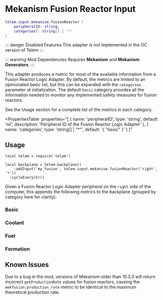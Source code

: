 # Mekanism Fusion Reactor Input <RepoLink path="lib/input/mekanism/FusionReactorInputAdapter.lua" />

```lua
telem.input.mekanism.fusionReactor (
	peripheralID: string,
	categories?: string[] | '*'
)
```

::: danger Disabled Features
This adapter is not implemented in the OC version of Telem
:::

::: warning Mod Dependencies
Requires **Mekanism** and **Mekanism Generators**.
:::

This adapter produces a metric for most of the available information from a Fusion Reactor Logic Adapter. By default, the metrics are limited to an opinionated basic list, but this can be expanded with the `categories` parameter at initialization. The default `basic` category provides all the information needed to monitor any implemented safety measures for fusion reactors.

See the Usage section for a complete list of the metrics in each category.

<PropertiesTable
  :properties="[
    {
      name: 'peripheralID',
      type: 'string',
      default: 'nil',
      description: 'Peripheral ID of the Fusion Reactor Logic Adapter'
    },
		{
			name: 'categories',
			type: 'string[] | &quot;*&quot;',
			default: '{ &quot;basic&quot; }'
		}
  ]"
>
<template v-slot:categories>

List of metric categories to query. The value `"*"` can be used to include all categories, which are listed below.

```lua
{ "basic", "coolant", "fuel", "formation" }
```
</template>
</PropertiesTable>

## Usage

```lua{4}
local telem = require('telem')

local backplane = telem.backplane()
	:addInput('my_fusion', telem.input.mekanism.fusionReactor('right', '*'))
  :cycleEvery(5)()
```

Given a Fusion Reactor Logic Adapter peripheral on the `right` side of the computer, this appends the following metrics to the backplane (grouped by category here for clarity):

### Basic

<MetricTable
  :metrics="[
    {
      name: 'mekfusion:plasma_temperature',
      value: '0.0 - inf',
      unit: 'K'
    },
    {
      name: 'mekfusion:case_temperature',
      value: '0.0 - inf',
      unit: 'K'
    },
    {
      name: 'mekfusion:water_filled_percentage',
      value: '0.0 - 1.0'
    },
    {
      name: 'mekfusion:steam_filled_percentage',
      value: '0.0 - 1.0'
    },
    {
      name: 'mekfusion:tritium_filled_percentage',
      value: '0.0 - 1.0'
    },
    {
      name: 'mekfusion:deuterium_filled_percentage',
      value: '0.0 - 1.0'
    },
    {
      name: 'mekfusion:dt_fuel_filled_percentage',
      value: '0.0 - 1.0'
    },
    {
      name: 'mekfusion:production_rate',
      value: '0.0 - inf',
      unit: 'FE/t'
    },
    {
      name: 'mekfusion:injection_rate',
      value: '0.0 - inf',
      unit: 'B/t'
    },
    {
      name: 'mekfusion:min_injection_rate',
      value: '0.0 - inf',
      unit: 'B/t'
    },
    {
      name: 'mekfusion:max_plasma_temperature',
      value: '0.0 - inf',
      unit: 'K'
    },
    {
      name: 'mekfusion:max_casing_temperature',
      value: '0.0 - inf',
      unit: 'K'
    },
    {
      name: 'mekfusion:passive_generation_rate',
      value: '0.0 - inf',
      unit: 'FE/t'
    },
    {
      name: 'mekfusion:ignition_temperature',
      value: '0.0 - inf',
      unit: 'K'
    }
  ]"
/>

### Coolant

<MetricTable
  :metrics="[
    {
      name: 'mekfusion:water_capacity',
      value: '0 - inf',
      unit: 'B'
    },
    {
      name: 'mekfusion:water_needed',
      value: '0.0 - inf',
      unit: 'B'
    },
    {
      name: 'mekfusion:steam_capacity',
      value: '0 - inf',
      unit: 'B'
    },
    {
      name: 'mekfusion:steam_needed',
      value: '0.0 - inf',
      unit: 'B'
    }
  ]"
/>

### Fuel

<MetricTable
  :metrics="[
    {
      name: 'mekfusion:tritium_capacity',
      value: '0 - inf',
      unit: 'B'
    },
    {
      name: 'mekfusion:tritium_needed',
      value: '0.0 - inf',
      unit: 'B'
    },
    {
      name: 'mekfusion:deuterium_capacity',
      value: '0 - inf',
      unit: 'B'
    },
    {
      name: 'mekfusion:deuterium_needed',
      value: '0.0 - inf',
      unit: 'B'
    },
    {
      name: 'mekfusion:dt_fuel_capacity',
      value: '0 - inf',
      unit: 'B'
    },
    {
      name: 'mekfusion:dt_fuel_needed',
      value: '0.0 - inf',
      unit: 'B'
    }
  ]"
/>

### Formation

<MetricTable
  :metrics="[
    {
      name: 'mekfusion:formed',
      value: '0 or 1'
    },
    {
      name: 'mekfusion:height',
      value: '0 - inf',
      unit: 'm'
    },
    {
      name: 'mekfusion:length',
      value: '0 - inf',
      unit: 'm'
    },
    {
      name: 'mekfusion:width',
      value: '0 - inf',
      unit: 'm'
    },
    {
      name: 'mekfusion:active_cooled_logic',
      value: '0 or 1'
    }
  ]"
/>

## Known Issues
Due to a bug in the mod, versions of Mekanism older than 10.3.3 will return incorrect `getProductionRate` values for fusion reactors, causing the `mekfusion:production_rate` metric to be identical to the maximum theoretical production rate.